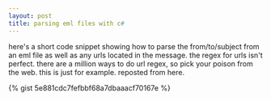 ```yaml
---
layout: post
title: parsing eml files with c#
---
```


here's a short code snippet showing how to parse the from/to/subject from an eml file as well as any urls located in the message. the regex for urls isn't perfect. there are a million ways to do url regex, so pick your poison from the web. this is just for example. reposted from here.

{% gist 5e881cdc7fefbbf68a7dbaaacf70167e %}
